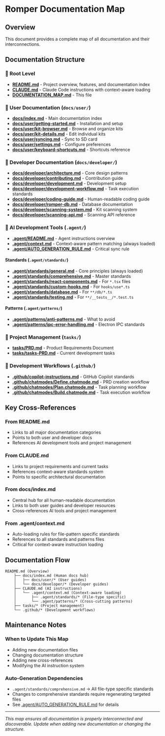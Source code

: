 # Romper Documentation Map

## Overview
This document provides a complete map of all documentation and their interconnections.

## Documentation Structure

### 📁 Root Level
- **[README.md](./README.md)** - Project overview, features, and documentation index
- **[CLAUDE.md](./CLAUDE.md)** - Claude Code instructions with context-aware loading
- **[DOCUMENTATION_MAP.md](./DOCUMENTATION_MAP.md)** - This file

### 📁 User Documentation (`docs/user/`)
- **[docs/index.md](./docs/index.md)** - Main documentation index
- **[docs/user/getting-started.md](./docs/user/getting-started.md)** - Installation and setup
- **[docs/user/kit-browser.md](./docs/user/kit-browser.md)** - Browse and organize kits
- **[docs/user/kit-details.md](./docs/user/kit-details.md)** - Edit individual kits
- **[docs/user/syncing.md](./docs/user/syncing.md)** - Sync to SD card
- **[docs/user/settings.md](./docs/user/settings.md)** - Configure preferences
- **[docs/user/keyboard-shortcuts.md](./docs/user/keyboard-shortcuts.md)** - Shortcuts reference

### 📁 Developer Documentation (`docs/developer/`)
- **[docs/developer/architecture.md](./docs/developer/architecture.md)** - Core design patterns
- **[docs/developer/contributing.md](./docs/developer/contributing.md)** - Contribution guide
- **[docs/developer/development.md](./docs/developer/development.md)** - Development setup
- **[docs/developer/development-workflow.md](./docs/developer/development-workflow.md)** - Task execution standards
- **[docs/developer/coding-guide.md](./docs/developer/coding-guide.md)** - Human-readable coding guide
- **[docs/developer/romper-db.md](./docs/developer/romper-db.md)** - Database documentation
- **[docs/developer/scanning-system.md](./docs/developer/scanning-system.md)** - Kit scanning system
- **[docs/developer/scanning-api.md](./docs/developer/scanning-api.md)** - Scanning API reference

### 📁 AI Development Tools (`.agent/`)
- **[.agent/README.md](./.agent/README.md)** - Agent instructions overview
- **[.agent/context.md](./.agent/context.md)** - Context-aware pattern matching (always loaded)
- **[.agent/AUTO_GENERATION_RULE.md](./.agent/AUTO_GENERATION_RULE.md)** - Critical sync rule

#### Standards (`.agent/standards/`)
- **[.agent/standards/general.md](./.agent/standards/general.md)** - Core principles (always loaded)
- **[.agent/standards/comprehensive.md](./.agent/standards/comprehensive.md)** - Master standards
- **[.agent/standards/react-components.md](./.agent/standards/react-components.md)** - For `*.tsx` files
- **[.agent/standards/custom-hooks.md](./.agent/standards/custom-hooks.md)** - For `hooks/use*.ts`
- **[.agent/standards/database.md](./.agent/standards/database.md)** - For `**/db/*.ts`
- **[.agent/standards/testing.md](./.agent/standards/testing.md)** - For `**/__tests__/*.test.ts`

#### Patterns (`.agent/patterns/`)
- **[.agent/patterns/anti-patterns.md](./.agent/patterns/anti-patterns.md)** - What to avoid
- **[.agent/patterns/ipc-error-handling.md](./.agent/patterns/ipc-error-handling.md)** - Electron IPC standards

### 📁 Project Management (`tasks/`)
- **[tasks/PRD.md](./tasks/PRD.md)** - Product Requirements Document
- **[tasks/tasks-PRD.md](./tasks/tasks-PRD.md)** - Current development tasks

### 📁 Development Workflows (`.github/`)
- **[.github/copilot-instructions.md](./.github/copilot-instructions.md)** - GitHub Copilot standards
- **[.github/chatmodes/Define.chatmode.md](./.github/chatmodes/Define.chatmode.md)** - PRD creation workflow
- **[.github/chatmodes/Plan.chatmode.md](./.github/chatmodes/Plan.chatmode.md)** - Task planning workflow
- **[.github/chatmodes/Build.chatmode.md](./.github/chatmodes/Build.chatmode.md)** - Task execution workflow

## Key Cross-References

### From README.md
- Links to all major documentation categories
- Points to both user and developer docs
- References AI development tools and project management

### From CLAUDE.md
- Links to project requirements and current tasks
- References context-aware standards system
- Points to specific architectural documentation

### From docs/index.md
- Central hub for all human-readable documentation
- Links to both user guides and developer resources
- Cross-references AI tools and project management

### From .agent/context.md
- Auto-loading rules for file-pattern specific standards
- References to all standards and patterns files
- Critical for context-aware instruction loading

## Documentation Flow

```
README.md (Overview)
    ├── docs/index.md (Human docs hub)
    │   ├── docs/user/* (User guides)
    │   └── docs/developer/* (Developer guides)
    ├── CLAUDE.md (AI instructions)
    │   └── .agent/context.md (Context-aware loading)
    │       ├── .agent/standards/* (File-type specific)
    │       └── .agent/patterns/* (Cross-cutting patterns)
    ├── tasks/* (Project management)
    └── .github/* (Development workflows)
```

## Maintenance Notes

### When to Update This Map
- Adding new documentation files
- Changing documentation structure
- Adding new cross-references
- Modifying the AI instruction system

### Auto-Generation Dependencies
- `.agent/standards/comprehensive.md` → All file-type specific standards
- Changes to comprehensive standards require regenerating targeted files
- See [.agent/AUTO_GENERATION_RULE.md](./.agent/AUTO_GENERATION_RULE.md) for details

---

*This map ensures all documentation is properly interconnected and discoverable. Update when adding new documentation or changing the structure.*